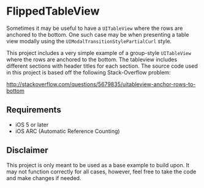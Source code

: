 FlippedTableView
================

Sometimes it may be useful to have a `UITableView` where the rows are anchored to the bottom. One such case may be when
presenting a table view modally using the `UIModalTransitionStylePartialCurl` style.

This project includes a very simple example of a group-style `UITableView` where the rows are anchored to the bottom.
The tableview includes different sections with header titles for each section. The source code used in this project
is based off the following Stack-Overflow problem:

http://stackoverflow.com/questions/5679835/uitableview-anchor-rows-to-bottom

Requirements
-----
- iOS 5 or later
- iOS ARC (Automatic Reference Counting)

Disclaimer
-----

This project is only meant to be used as a base example to build upon. It may not function correctly for all cases,
however, feel free to take the code and make changes if needed.
